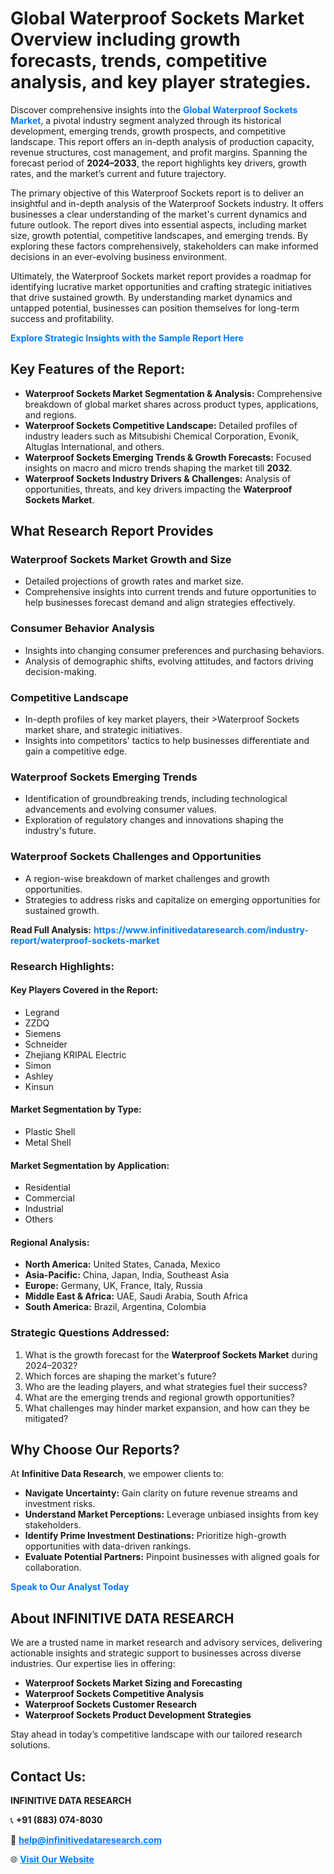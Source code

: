 <h1>Global Waterproof Sockets Market Overview including growth forecasts, trends, competitive analysis, and key player strategies.</h1>
<p>
Discover comprehensive insights into the 
<a href="https://www.infinitivedataresearch.com/industry-report/waterproof-sockets-market" rel="dofollow" style="color: #007BFF; text-decoration: none;"><strong>Global Waterproof Sockets Market</strong></a>, a pivotal industry segment analyzed through its historical development, emerging trends, growth prospects, and competitive landscape. This report offers an in-depth analysis of production capacity, revenue structures, cost management, and profit margins. Spanning the forecast period of <strong>2024–2033</strong>, the report highlights key drivers, growth rates, and the market’s current and future trajectory.
</p>
<p>
The primary objective of this Waterproof Sockets report is to deliver an insightful and in-depth analysis of the Waterproof Sockets industry. It offers businesses a clear understanding of the market's current dynamics and future outlook. The report dives into essential aspects, including market size, growth potential, competitive landscapes, and emerging trends. By exploring these factors comprehensively, stakeholders can make informed decisions in an ever-evolving business environment.
</p>
<p>
Ultimately, the Waterproof Sockets market report provides a roadmap for identifying lucrative market opportunities and crafting strategic initiatives that drive sustained growth. By understanding market dynamics and untapped potential, businesses can position themselves for long-term success and profitability.
</p>
<p>
<a href="https://www.infinitivedataresearch.com/request-sample/reportId=106661" style="color: #007BFF; text-decoration: none;"><strong>Explore Strategic Insights with the Sample Report Here</strong></a>
</p>

<h2>Key Features of the Report:</h2>
<ul>
<li><strong>Waterproof Sockets Market Segmentation & Analysis:</strong> Comprehensive breakdown of global market shares across product types, applications, and regions.</li>
<li><strong>Waterproof Sockets Competitive Landscape:</strong> Detailed profiles of industry leaders such as Mitsubishi Chemical Corporation, Evonik, Altuglas International, and others.</li>
<li><strong>Waterproof Sockets Emerging Trends & Growth Forecasts:</strong> Focused insights on macro and micro trends shaping the market till <strong>2032</strong>.</li>
<li><strong>Waterproof Sockets Industry Drivers & Challenges:</strong> Analysis of opportunities, threats, and key drivers impacting the <strong>Waterproof Sockets Market</strong>.</li>
</ul>

<h2>What Research Report Provides</h2>
<h3>Waterproof Sockets Market Growth and Size</h3>
<ul>
<li>Detailed projections of growth rates and market size.</li>
<li>Comprehensive insights into current trends and future opportunities to help businesses forecast demand and align strategies effectively.</li>
</ul>

<h3>Consumer Behavior Analysis</h3>
<ul>
<li>Insights into changing consumer preferences and purchasing behaviors.</li>
<li>Analysis of demographic shifts, evolving attitudes, and factors driving decision-making.</li>
</ul>

<h3>Competitive Landscape</h3>
<ul>
<li>In-depth profiles of key market players, their >Waterproof Sockets market share, and strategic initiatives.</li>
<li>Insights into competitors' tactics to help businesses differentiate and gain a competitive edge.</li>
</ul>

<h3>Waterproof Sockets Emerging Trends</h3>
<ul>
<li>Identification of groundbreaking trends, including technological advancements and evolving consumer values.</li>
<li>Exploration of regulatory changes and innovations shaping the industry's future.</li>
</ul>

<h3>Waterproof Sockets Challenges and Opportunities</h3>
<ul>
<li>A region-wise breakdown of market challenges and growth opportunities.</li>
<li>Strategies to address risks and capitalize on emerging opportunities for sustained growth.</li>
</ul>
<p><strong>Read Full Analysis:</strong> <a href="https://www.infinitivedataresearch.com/industry-report/waterproof-sockets-market" rel="dofollow" style="color: #007BFF; text-decoration: none;"><strong>https://www.infinitivedataresearch.com/industry-report/waterproof-sockets-market</strong></a></p>
<h3>Research Highlights:</h3>
<h4>Key Players Covered in the Report:</h4>
<ul><li>Legrand</li><li>ZZDQ</li><li>Siemens</li><li>Schneider</li><li>Zhejiang KRIPAL Electric</li><li>Simon</li><li>Ashley</li><li>Kinsun</li></ul>
<h4>Market Segmentation by Type:</h4>
<ul><li>Plastic Shell</li><li>Metal Shell</li></ul>
<h4>Market Segmentation by Application:</h4>
<ul><li>Residential</li><li>Commercial</li><li>Industrial</li><li>Others</li></ul>

<h4>Regional Analysis:</h4>
<ul>
<li><strong>North America:</strong> United States, Canada, Mexico</li>
<li><strong>Asia-Pacific:</strong> China, Japan, India, Southeast Asia</li>
<li><strong>Europe:</strong> Germany, UK, France, Italy, Russia</li>
<li><strong>Middle East & Africa:</strong> UAE, Saudi Arabia, South Africa</li>
<li><strong>South America:</strong> Brazil, Argentina, Colombia</li>
</ul>

<h3>Strategic Questions Addressed:</h3>
<ol>
<li>What is the growth forecast for the <strong>Waterproof Sockets Market</strong> during 2024–2032?</li>
<li>Which forces are shaping the market's future?</li>
<li>Who are the leading players, and what strategies fuel their success?</li>
<li>What are the emerging trends and regional growth opportunities?</li>
<li>What challenges may hinder market expansion, and how can they be mitigated?</li>
</ol>

<h2>Why Choose Our Reports?</h2>
<p>At <strong>Infinitive Data Research</strong>, we empower clients to:</p>
<ul>
<li><strong>Navigate Uncertainty:</strong> Gain clarity on future revenue streams and investment risks.</li>
<li><strong>Understand Market Perceptions:</strong> Leverage unbiased insights from key stakeholders.</li>
<li><strong>Identify Prime Investment Destinations:</strong> Prioritize high-growth opportunities with data-driven rankings.</li>
<li><strong>Evaluate Potential Partners:</strong> Pinpoint businesses with aligned goals for collaboration.</li>
</ul>
<p><a href="https://www.infinitivedataresearch.com/industry-report/waterproof-sockets-market" rel="dofollow" style="color: #007BFF; text-decoration: none;"><strong>Speak to Our Analyst Today</strong></a></p>

<h2>About INFINITIVE DATA RESEARCH</h2>
<p>We are a trusted name in market research and advisory services, delivering actionable insights and strategic support to businesses across diverse industries. Our expertise lies in offering:</p>
<ul>
<li><strong>Waterproof Sockets Market Sizing and Forecasting</strong></li>
<li><strong>Waterproof Sockets Competitive Analysis</strong></li>
<li><strong>Waterproof Sockets Customer Research</strong></li>
<li><strong>Waterproof Sockets Product Development Strategies</strong></li>
</ul>
<p>Stay ahead in today’s competitive landscape with our tailored research solutions.</p>

<h2>Contact Us:</h2>
<p><strong>INFINITIVE DATA RESEARCH</strong></p>
<p>📞 <strong>+91 (883) 074-8030</strong></p>
<p>📧 <strong><a href="mailto:help@infinitivedataresearch.com" style="color: #007BFF;">help@infinitivedataresearch.com</a></strong></p>
<p>🌐 <strong><a href="https://www.infinitivedataresearch.com" rel="dofollow" style="color: #007BFF;">Visit Our Website</a></strong></p>